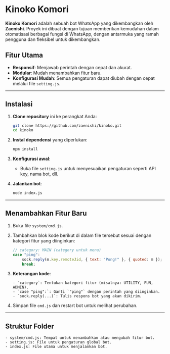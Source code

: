 # Kinoko Komori

**Kinoko Komori** adalah sebuah bot WhatsApp yang dikembangkan oleh **Zaenishi**. Proyek ini dibuat dengan tujuan memberikan kemudahan dalam otomatisasi berbagai fungsi di WhatsApp, dengan antarmuka yang ramah pengguna dan fleksibel untuk dikembangkan.

## Fitur Utama
- **Responsif**: Menjawab perintah dengan cepat dan akurat.
- **Modular**: Mudah menambahkan fitur baru.
- **Konfigurasi Mudah**: Semua pengaturan dapat diubah dengan cepat melalui file `setting.js`.

---

## Instalasi

1. **Clone repository** ini ke perangkat Anda:
    ```bash
    git clone https://github.com/zaenishi/kinoko.git
    cd kinoko
    ```

2. **Instal dependensi** yang diperlukan:
    ```bash
    npm install
    ```

3. **Konfigurasi awal**:
    - Buka file `setting.js` untuk menyesuaikan pengaturan seperti API key, nama bot, dll.

4. **Jalankan bot**:
    ```bash
    node index.js
    ```

---

## Menambahkan Fitur Baru

1. Buka file `system/cmd.js`.
2. Tambahkan blok kode berikut di dalam file tersebut sesuai dengan kategori fitur yang diinginkan:

    ```javascript
    // category: MAIN (category untuk menu)
    case "ping":
        sock.reply(m.key.remoteJid, { text: "Pong!" }, { quoted: m });
        break;
    ```

3. **Keterangan kode**:
    ```
    - `category`: Tentukan kategori fitur (misalnya: UTILITY, FUN, ADMIN).
    - `case "ping":`: Ganti `"ping"` dengan perintah yang diinginkan.
    - `sock.reply(...)`: Tulis respons bot yang akan dikirim.
    ```

4. Simpan file `cmd.js` dan restart bot untuk melihat perubahan.

---

## Struktur Folder

```plaintext
- system/cmd.js: Tempat untuk menambahkan atau mengubah fitur bot.
- setting.js: File untuk pengaturan global bot.
- index.js: File utama untuk menjalankan bot.
